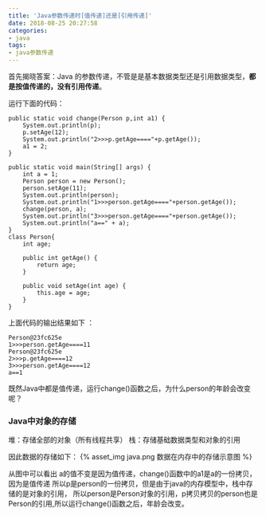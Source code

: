 ```yaml
---
title: 'Java参数传递时[值传递]还是[引用传递]'
date: 2018-08-25 20:27:58
categories:
- java
tags:
- java参数传递
---
```


首先揭晓答案：Java 的参数传递，不管是是基本数据类型还是引用数据类型，**都是按值传递的，没有引用传递**。

运行下面的代码：
```
public static void change(Person p,int a1) {
    System.out.println(p);
    p.setAge(12);
    System.out.println("2>>>p.getAge===="+p.getAge());
    a1 = 2;
}

public static void main(String[] args) {
    int a = 1;
    Person person = new Person();
    person.setAge(11);
    System.out.println(person);
    System.out.println("1>>>person.getAge===="+person.getAge());
    change(person, a);
    System.out.println("3>>>person.getAge===="+person.getAge());
    System.out.println("a==" + a);
}
class Person{
    int age;

    public int getAge() {
        return age;
    }

    public void setAge(int age) {
        this.age = age;
    }
}
```
上面代码的输出结果如下 ：

```
Person@23fc625e
1>>>person.getAge====11
Person@23fc625e
2>>>p.getAge====12
3>>>person.getAge====12
a==1
```

既然Java中都是值传递，运行change()函数之后，为什么person的年龄会改变呢？

### Java中对象的存储

堆：存储全部的对象（所有线程共享）
栈：存储基础数据类型和对象的引用

因此数据的存储如下：
{% asset_img java.png 数据在内存中的存储示意图 %}

从图中可以看出 a的值不变是因为值传递，change()函数中的a1是a的一份拷贝，
因为是值传递 所以p是person的一份拷贝，但是由于java的内存模型中，栈中存储的是对象的引用，
所以person是Person对象的引用，p拷贝拷贝的person也是Person的引用,所以运行change()函数之后，年龄会改变。

